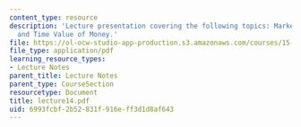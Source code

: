 ```yaml
---
content_type: resource
description: 'Lecture presentation covering the following topics: Marketable Securities
  and Time Value of Money.'
file: https://ol-ocw-studio-app-production.s3.amazonaws.com/courses/15-501-introduction-to-financial-and-managerial-accounting-spring-2004/6993fcbf2b52831f916eff3d1d8af643_lecture14.pdf
file_type: application/pdf
learning_resource_types:
- Lecture Notes
parent_title: Lecture Notes
parent_type: CourseSection
resourcetype: Document
title: lecture14.pdf
uid: 6993fcbf-2b52-831f-916e-ff3d1d8af643
---
```

